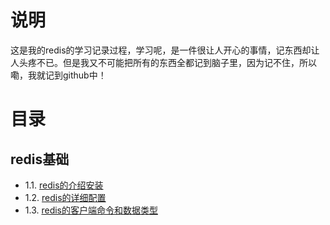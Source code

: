 # 说明
这是我的redis的学习记录过程，学习呢，是一件很让人开心的事情，记东西却让人头疼不已。但是我又不可能把所有的东西全都记到脑子里，因为记不住，所以嘞，我就记到github中！

# 目录
## redis基础

- 1.1. [redis的介绍安装](doc/base/recommend_install.md)
- 1.2. [redis的详细配置](doc/base/detail_conf.md)
- 1.3. [redis的客户端命令和数据类型](/doc/base/cli_data_tpye.md)
